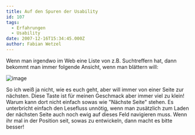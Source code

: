 ```yaml
---
title: Auf den Spuren der Usability
id: 107
tags:
  - Erfahrungen
  - Usability
date: 2007-12-16T15:34:45.000Z
author: Fabian Wetzel
---
```


Wenn man irgendwo im Web eine Liste von z.B. Suchtreffern hat, dann bekommt man immer folgende Ansicht, wenn man blättern will:

![image](https://az275061.vo.msecnd.net/blogmedia/2007/12/usability_paging.png)

So ich weiß ja nicht, wie es euch geht, aber will immer von einer Seite zur nächsten. Diese Taste ist für meinen Geschmack aber immer viel zu klein! Warum kann dort nicht einfach sowas wie "Nächste Seite" stehen. Es unterbricht einfach den Lesefluss unnötig, wenn man zusätzlich zum Laden der nächsten Seite auch noch ewig auf dieses Feld navigieren muss. Wenn ihr mal in der Position seit, sowas zu entwickeln, dann macht es bitte besser!

